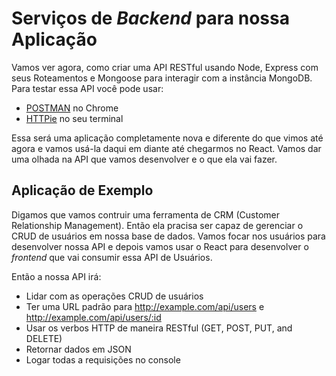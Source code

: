 # Serviços de _Backend_ para nossa Aplicação

Vamos ver agora, como criar uma API RESTful usando Node, Express com seus Roteamentos e Mongoose para interagir com a instância MongoDB. Para testar essa API você pode usar:

- [POSTMAN](http://www.getpostman.com/) no Chrome
- [HTTPie](https://httpie.org/) no seu terminal

Essa será uma aplicação completamente nova e diferente do que vimos até agora e vamos usá-la daqui em diante até chegarmos no React. Vamos dar uma olhada na API que vamos desenvolver e o que ela vai fazer.

## Aplicação de Exemplo

Digamos que vamos contruir uma ferramenta de CRM (Customer Relationship Management). Então ela pracisa ser capaz de gerenciar o CRUD de usuários em nossa base de dados. Vamos focar nos usuários para desenvolver nossa API e depois vamos usar o React para desenvolver o *frontend* que vai consumir essa API de Usuários.

Então a nossa API irá:

* Lidar com as operações CRUD de usuários
* Ter uma URL padrão para http://example.com/api/users e http://example.com/api/users/:id
* Usar os verbos HTTP de maneira RESTful (GET, POST, PUT, and DELETE)
* Retornar dados em JSON
* Logar todas a requisições no console
